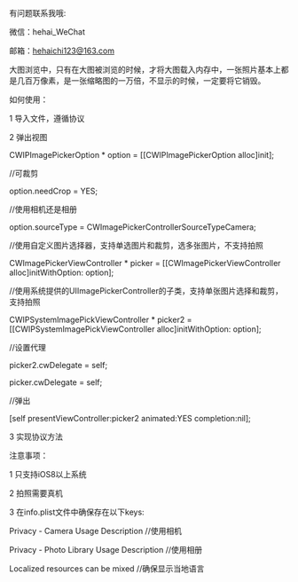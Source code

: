 有问题联系我哦:

微信：hehai_WeChat

邮箱：hehaichi123@163.com

大图浏览中，只有在大图被浏览的时候，才将大图载入内存中，一张照片基本上都是几百万像素，是一张缩略图的一万倍，不显示的时候，一定要将它销毁。

如何使用：

1 导入文件，遵循协议

2 弹出视图

CWIPImagePickerOption * option = [[CWIPImagePickerOption alloc]init];

//可裁剪

option.needCrop = YES;

//使用相机还是相册

option.sourceType = CWImagePickerControllerSourceTypeCamera;

//使用自定义图片选择器，支持单选图片和裁剪，选多张图片，不支持拍照

CWImagePickerViewController * picker = [[CWImagePickerViewController alloc]initWithOption: option];

//使用系统提供的UIImagePickerController的子类，支持单张图片选择和裁剪，支持拍照

CWIPSystemImagePickViewController * picker2 = [[CWIPSystemImagePickViewController alloc]initWithOption: option];

//设置代理

picker2.cwDelegate = self;

picker.cwDelegate = self;

//弹出

[self presentViewController:picker2 animated:YES completion:nil];

3 实现协议方法

注意事项：

1 只支持iOS8以上系统

2 拍照需要真机

3 在info.plist文件中确保存在以下keys:

Privacy - Camera Usage Description   //使用相机

Privacy - Photo Library Usage Description //使用相册

Localized resources can be mixed  //确保显示当地语言
